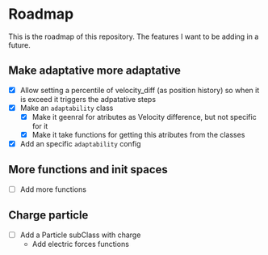# Roadmap
This is the roadmap of this repository. The features I want to be adding in a future.

## Make adaptative more adaptative
- [x] Allow setting a percentile of velocity_diff (as position history) so when it is exceed it triggers the adpatative steps
- [x] Make an `adaptability` class
  - [x] Make it geenral for atributes as Velocity difference, but not specific for it
  - [x] Make it take functions for getting this atributes from the classes
- [x] Add an specific `adaptability` config

## More functions and init spaces
- [ ] Add more functions

## Charge particle
- [ ] Add a Particle subClass with charge
  - Add electric forces functions


